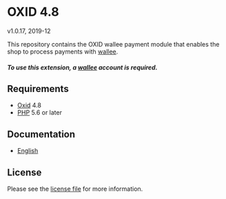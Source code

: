 # OXID 4.8

v1.0.17, 2019-12

This repository contains the OXID  wallee payment module that enables the shop to process payments with [wallee](https://www.wallee.com).

##### To use this extension, a [wallee](https://www.wallee.com) account is required.

## Requirements

* [Oxid](https://www.oxid-esales.com/) 4.8
* [PHP](http://php.net/) 5.6 or later

## Documentation

* [English](https://plugin-documentation.wallee.com/wallee-payment/oxid-4.8/1.0.17/docs/en/documentation.html)

## License

Please see the [license file](https://github.com/wallee-payment/oxid-4.8/blob/1.0.17/LICENSE) for more information.
